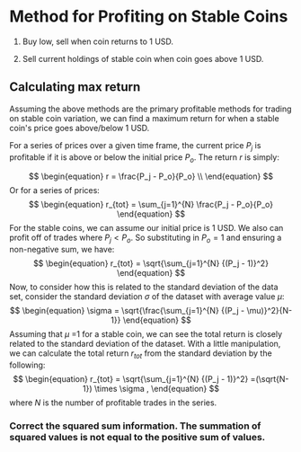 # Method for Profiting on Stable Coins

1) Buy low, sell when coin returns to 1 USD.

2) Sell current holdings of stable coin when coin goes above 1 USD.

## Calculating max return

Assuming the above methods are the primary profitable methods for trading on stable coin variation,
we can find a maximum return for when a stable coin's price goes above/below 1 USD.

For a series of prices over a given time frame, the current price $P_j$ is profitable if it is above or below the initial price $P_o$.  The return $r$ is simply:

$$
\begin{equation}
r = \frac{P_j - P_o}{P_o} \\
\end{equation}
$$
Or for a series of prices:
$$
\begin{equation}
r_{tot} = \sum_{j=1}^{N} \frac{P_j - P_o}{P_o}
\end{equation}
$$
For the stable coins, we can assume our initial price is 1 USD.  We also can profit off of trades where $P_j < P_o$.  So substituting in $P_o = 1$ and ensuring a non-negative sum, we have:
$$
\begin{equation}
r_{tot} = \sqrt{\sum_{j=1}^{N} {(P_j - 1)}^2}
\end{equation}
$$
Now, to consider how this is related to the standard deviation of the data set, consider the standard deviation $\sigma$ of the dataset with average value $\mu$:
$$
\begin{equation}
\sigma = \sqrt{\frac{\sum_{j=1}^{N} {(P_j - \mu)}^2}{N-1}}
\end{equation}
$$
Assuming that $\mu$ =1 for a stable coin, we can see the total return is closely related to the standard deviation of the dataset.  With a little manipulation, we can calculate the total return $r_{tot}$ from the standard deviation by the following:
$$
\begin{equation}
r_{tot} = \sqrt{\sum_{j=1}^{N} {(P_j - 1)}^2}
=(\sqrt{N-1}) \times \sigma ,
\end{equation}
$$
where $N$ is the number of profitable trades in the series.

### Correct the squared sum information.  The summation of squared values is not equal to the positive sum of values.